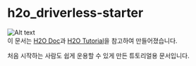 # h2o_driverless-starter

![Alt text](https://d7umqicpi7263.cloudfront.net/img/product/83efa3c3-ea73-4fe0-9ae4-051b134cacbf/a7bca49d-f238-4edc-999a-aeaa5163bb6a.jpg)  
이 문서는 [H2O Doc](http://docs.h2o.ai/driverless-ai/latest-stable/docs/userguide/index.html)과 [H2O Tutorial](https://github.com/h2oai/driverlessai-tutorials)을 참고하여 만들어졌습니다.  

처음 시작하는 사람도 쉽게 운용할 수 있게 만든 튜토리얼용 문서입니다.
